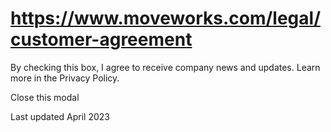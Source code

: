 # https://www.moveworks.com/legal/customer-agreement

By checking this box, I agree to receive company news and updates. Learn more in the Privacy Policy.







  Close this modal
  


Last updated April 2023

